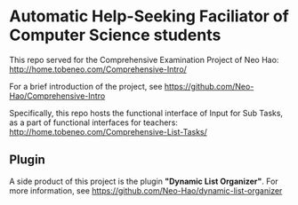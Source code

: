 # Automatic Help-Seeking Faciliator of Computer Science students

This repo served for the Comprehensive Examination Project of Neo Hao: http://home.tobeneo.com/Comprehensive-Intro/

For a brief introduction of the project, see https://github.com/Neo-Hao/Comprehensive-Intro

Specifically, this repo hosts the functional interface of Input for Sub Tasks, as a part of functional interfaces for teachers: http://home.tobeneo.com/Comprehensive-List-Tasks/

## Plugin

A side product of this project is the plugin **"Dynamic List Organizer"**. For more information, see https://github.com/Neo-Hao/dynamic-list-organizer
